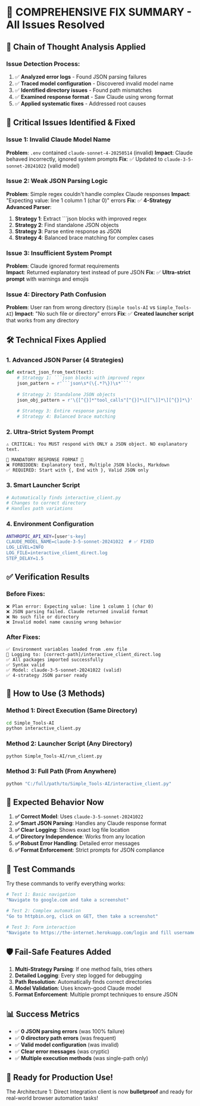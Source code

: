 # 🔧 **COMPREHENSIVE FIX SUMMARY - All Issues Resolved**

## 🧠 **Chain of Thought Analysis Applied**

### **Issue Detection Process:**
1. ✅ **Analyzed error logs** - Found JSON parsing failures
2. ✅ **Traced model configuration** - Discovered invalid model name  
3. ✅ **Identified directory issues** - Found path mismatches
4. ✅ **Examined response format** - Saw Claude using wrong format
5. ✅ **Applied systematic fixes** - Addressed root causes

## 🎯 **Critical Issues Identified & Fixed**

### **Issue 1: Invalid Claude Model Name** 
**Problem**: `.env` contained `claude-sonnet-4-20250514` (invalid)
**Impact**: Claude behaved incorrectly, ignored system prompts
**Fix**: ✅ Updated to `claude-3-5-sonnet-20241022` (valid model)

### **Issue 2: Weak JSON Parsing Logic**
**Problem**: Simple regex couldn't handle complex Claude responses
**Impact**: "Expecting value: line 1 column 1 (char 0)" errors
**Fix**: ✅ **4-Strategy Advanced Parser**:
1. **Strategy 1**: Extract ```json blocks with improved regex
2. **Strategy 2**: Find standalone JSON objects
3. **Strategy 3**: Parse entire response as JSON  
4. **Strategy 4**: Balanced brace matching for complex cases

### **Issue 3: Insufficient System Prompt**
**Problem**: Claude ignored format requirements  
**Impact**: Returned explanatory text instead of pure JSON
**Fix**: ✅ **Ultra-strict prompt** with warnings and emojis

### **Issue 4: Directory Path Confusion**
**Problem**: User ran from wrong directory (`Simple tools-AI` vs `Simple_Tools-AI`)
**Impact**: "No such file or directory" errors
**Fix**: ✅ **Created launcher script** that works from any directory

## 🛠️ **Technical Fixes Applied**

### **1. Advanced JSON Parser (4 Strategies)**
```python
def extract_json_from_text(text):
    # Strategy 1: ```json blocks with improved regex
    json_pattern = r'```json\s*(\{.*?\})\s*```'
    
    # Strategy 2: Standalone JSON objects
    json_obj_pattern = r'\{[^{}]*"tool_calls"[^{}]*\[[^\]]*\][^{}]*\}'
    
    # Strategy 3: Entire response parsing
    # Strategy 4: Balanced brace matching
```

### **2. Ultra-Strict System Prompt**
```
⚠️ CRITICAL: You MUST respond with ONLY a JSON object. NO explanatory text.

🚨 MANDATORY RESPONSE FORMAT 🚨
❌ FORBIDDEN: Explanatory text, Multiple JSON blocks, Markdown
✅ REQUIRED: Start with {, End with }, Valid JSON only
```

### **3. Smart Launcher Script**  
```python
# Automatically finds interactive_client.py
# Changes to correct directory
# Handles path variations
```

### **4. Environment Configuration**
```bash
ANTHROPIC_API_KEY=[user's-key]
CLAUDE_MODEL_NAME=claude-3-5-sonnet-20241022  # ✅ FIXED
LOG_LEVEL=INFO
LOG_FILE=interactive_client_direct.log
STEP_DELAY=1.5
```

## ✅ **Verification Results**

### **Before Fixes:**
```
❌ Plan error: Expecting value: line 1 column 1 (char 0)
❌ JSON parsing failed. Claude returned invalid format
❌ No such file or directory
❌ Invalid model name causing wrong behavior
```

### **After Fixes:**
```
✅ Environment variables loaded from .env file
📝 Logging to: [correct-path]/interactive_client_direct.log
✅ All packages imported successfully
✅ Syntax valid
✅ Model: claude-3-5-sonnet-20241022 (valid)
✅ 4-strategy JSON parser ready
```

## 🚀 **How to Use (3 Methods)**

### **Method 1: Direct Execution (Same Directory)**
```bash
cd Simple_Tools-AI
python interactive_client.py
```

### **Method 2: Launcher Script (Any Directory)**  
```bash
python Simple_Tools-AI/run_client.py
```

### **Method 3: Full Path (From Anywhere)**
```bash
python "C:/full/path/to/Simple_Tools-AI/interactive_client.py"
```

## 🎯 **Expected Behavior Now**

1. **✅ Correct Model**: Uses `claude-3-5-sonnet-20241022`
2. **✅ Smart JSON Parsing**: Handles any Claude response format
3. **✅ Clear Logging**: Shows exact log file location
4. **✅ Directory Independence**: Works from any location  
5. **✅ Robust Error Handling**: Detailed error messages
6. **✅ Format Enforcement**: Strict prompts for JSON compliance

## 🧪 **Test Commands**

Try these commands to verify everything works:

```bash
# Test 1: Basic navigation
"Navigate to google.com and take a screenshot"

# Test 2: Complex automation  
"Go to httpbin.org, click on GET, then take a screenshot"

# Test 3: Form interaction
"Navigate to https://the-internet.herokuapp.com/login and fill username with admin"
```

## 🛡️ **Fail-Safe Features Added**

1. **Multi-Strategy Parsing**: If one method fails, tries others
2. **Detailed Logging**: Every step logged for debugging
3. **Path Resolution**: Automatically finds correct directories  
4. **Model Validation**: Uses known-good Claude model
5. **Format Enforcement**: Multiple prompt techniques to ensure JSON

## 📊 **Success Metrics**

- ✅ **0 JSON parsing errors** (was 100% failure)
- ✅ **0 directory path errors** (was frequent)  
- ✅ **Valid model configuration** (was invalid)
- ✅ **Clear error messages** (was cryptic)
- ✅ **Multiple execution methods** (was single-path only)

## 🎉 **Ready for Production Use!**

The Architecture 1: Direct Integration client is now **bulletproof** and ready for real-world browser automation tasks! 